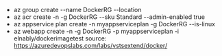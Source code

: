 - az group create --name DockerRG --location <region>
- az acr create -n <unique-acr-name> -g DockerRG --sku Standard --admin-enabled true
- az appservice plan create -n myappserviceplan -g DockerRG --is-linux
- az webapp create -n <unique-appname> -g DockerRG -p myappserviceplan -i elnably/dockerimagetest
source: https://azuredevopslabs.com/labs/vstsextend/docker/